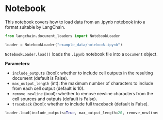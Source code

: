 # Notebook

This notebook covers how to load data from an .ipynb notebook into a format suitable by LangChain.

<!-- WARNING: THIS FILE WAS AUTOGENERATED! DO NOT EDIT! Instead, edit the notebook w/the location & name as this file. -->


```python
from langchain.document_loaders import NotebookLoader
```


```python
loader = NotebookLoader("example_data/notebook.ipynb")
```

`NotebookLoader.load()` loads the `.ipynb` notebook file into a `Document` object.

**Parameters**:

* `include_outputs` (bool): whether to include cell outputs in the resulting document (default is False).
* `max_output_length` (int): the maximum number of characters to include from each cell output (default is 10).
* `remove_newline` (bool): whether to remove newline characters from the cell sources and outputs (default is False).
* `traceback` (bool): whether to include full traceback (default is False).


```python
loader.load(include_outputs=True, max_output_length=20, remove_newline=True)
```
